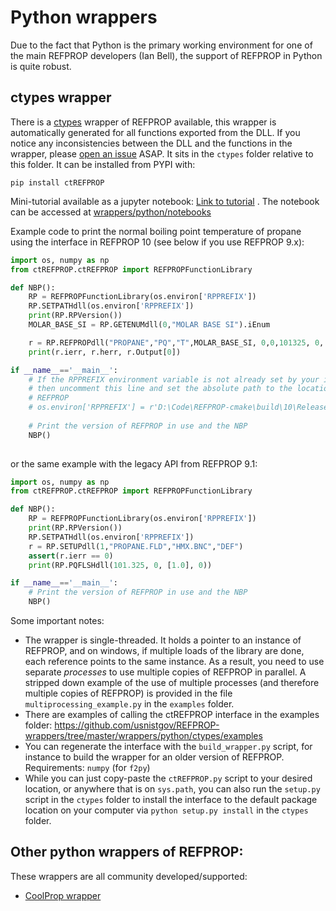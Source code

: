 # Python wrappers

Due to the fact that Python is the primary working environment for one of the main REFPROP developers (Ian Bell), the support of REFPROP in Python is quite robust.  

## ctypes wrapper

There is a [ctypes](https://docs.python.org/3/library/ctypes.html) wrapper of REFPROP available, this wrapper is automatically generated for all functions exported from the DLL.  If you notice any inconsistencies between the DLL and the functions in the wrapper, please [open an issue](https://github.com/usnistgov/REFPROP-wrappers/issues/new) ASAP.   It sits in the ``ctypes`` folder relative to this folder.  It can be installed from PYPI with:

```
pip install ctREFPROP
```

Mini-tutorial available as a jupyter notebook: [Link to tutorial](https://nbviewer.jupyter.org/github/usnistgov/REFPROP-wrappers/blob/master/wrappers/python/notebooks/Tutorial.ipynb) .  The notebook can be accessed at [wrappers/python/notebooks](https://github.com/usnistgov/REFPROP-wrappers/tree/master/wrappers/python/notebooks)

Example code to print the normal boiling point temperature of propane using the interface in REFPROP 10 (see below if you use REFPROP 9.x):

``` python
import os, numpy as np
from ctREFPROP.ctREFPROP import REFPROPFunctionLibrary

def NBP():
    RP = REFPROPFunctionLibrary(os.environ['RPPREFIX'])
    RP.SETPATHdll(os.environ['RPPREFIX'])
    print(RP.RPVersion())
    MOLAR_BASE_SI = RP.GETENUMdll(0,"MOLAR BASE SI").iEnum

    r = RP.REFPROPdll("PROPANE","PQ","T",MOLAR_BASE_SI, 0,0,101325, 0, [1.0])
    print(r.ierr, r.herr, r.Output[0])

if __name__=='__main__':
    # If the RPPREFIX environment variable is not already set by your installer (e.g., on windows), 
    # then uncomment this line and set the absolute path to the location of your install of 
    # REFPROP
    # os.environ['RPPREFIX'] = r'D:\Code\REFPROP-cmake\build\10\Release\\'
    
    # Print the version of REFPROP in use and the NBP
    NBP()
    
```

or the same example with the legacy API from REFPROP 9.1:

``` python
import os, numpy as np
from ctREFPROP.ctREFPROP import REFPROPFunctionLibrary

def NBP():
    RP = REFPROPFunctionLibrary(os.environ['RPPREFIX'])
    print(RP.RPVersion())
    RP.SETPATHdll(os.environ['RPPREFIX'])
    r = RP.SETUPdll(1,"PROPANE.FLD","HMX.BNC","DEF")
    assert(r.ierr == 0)
    print(RP.PQFLSHdll(101.325, 0, [1.0], 0))

if __name__=='__main__':
    # Print the version of REFPROP in use and the NBP
    NBP()
```

Some important notes:

* The wrapper is single-threaded. It holds a pointer to an instance of REFPROP, and on windows, if multiple loads of the library are done, each reference points to the same instance.  As a result, you need to use separate *processes* to use multiple copies of REFPROP in parallel.  A stripped down example of the use of multiple processes (and therefore multiple copies of REFPROP) is provided in the file ``multiprocessing_example.py`` in the ``examples`` folder.
* There are examples of calling the ctREFPROP interface in the examples folder: https://github.com/usnistgov/REFPROP-wrappers/tree/master/wrappers/python/ctypes/examples
* You can regenerate the interface with the ``build_wrapper.py`` script, for instance to build the wrapper for an older version of REFPROP.  Requirements: ``numpy`` (for ``f2py``)
* While you can just copy-paste the ``ctREFPROP.py`` script to your desired location, or anywhere that is on ``sys.path``, you can also run the ``setup.py`` script in the ``ctypes`` folder to install the interface to the default package location on your computer via ``python setup.py install`` in the ``ctypes`` folder.

## Other python wrappers of REFPROP:

These wrappers are all community developed/supported:

* [CoolProp wrapper](http://www.coolprop.org/coolprop/wrappers/Python/index.html#python)